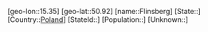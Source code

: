 ﻿---
location: [50.92,15.35]
type: City
tags:
- geo/City


SpocWebEntityId: 30189
isDeleted: false
confidential: public

---
[geo-lon::15.35]
[geo-lat::50.92]
[name::Flinsberg]
[State::]
[Country::[Poland](geo/Continent/Europe/Poland.md)]
[StateId::]
[Population::]
[Unknown::]

